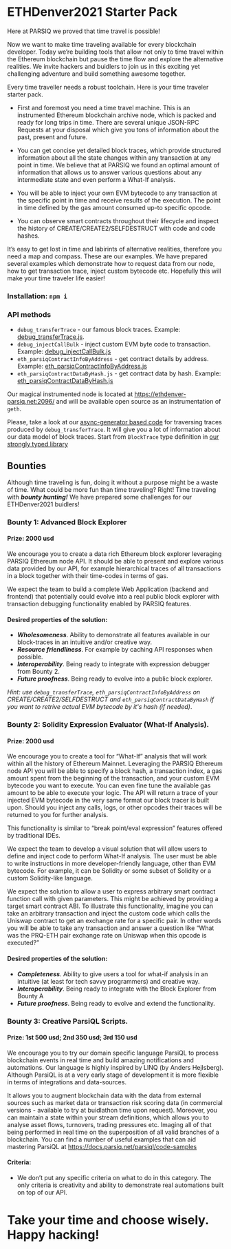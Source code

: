 # ETHDenver2021 Starter Pack

Here at PARSIQ we proved that time travel is possible!

Now we want to make time traveling available for every blockchain developer. Today we’re building tools that allow not only to time travel within the Ethereum blockchain but pause the time flow and explore the alternative realities. We invite hackers and buidlers to join us in this exciting yet challenging adventure and build something awesome together. 

Every time traveller needs a robust toolchain. Here is your time traveler starter pack.

* First and foremost you need a time travel machine. This is an instrumented Ethereum blockchain archive node, which is packed and ready for long trips in time. There are several unique JSON-RPC Requests at your disposal which give you tons of information about the past, present and future.

* You can get concise yet detailed block traces, which provide structured information about all the state changes within any transaction at any point in time. We believe that at PARSIQ we found an optimal amount of information that allows us to answer various questions about any intermediate state and even perform a What-If analysis. 

* You will be able to inject your own EVM bytecode to any transaction at the specific point in time and receive results of the execution. The point in time defined by the gas amount consumed up-to specific opcode.

* You can observe smart contracts throughout their lifecycle and inspect the history of CREATE/CREATE2/SELFDESTRUCT with code and code hashes.

It’s easy to get lost in time and labirints of alternative realities, therefore you need a map and compass. These are our examples. We have prepared several examples which demonstrate how to request data from our node, how to get transaction trace, inject custom bytecode etc. Hopefully this will make your time traveler life easier!

### Installation: `npm i`
### API methods

* `debug_transferTrace` - our famous block traces. Example: [debug_transferTrace.js](debug_transferTrace.js). 
* `debug_injectCallBulk` - inject custom EVM byte code to transaction. Example: [debug_injectCallBulk.js](debug_injectCallBulk.js)
* `eth_parsiqContractInfoByAddress` - get contract details by address. Example: [eth_parsiqContractInfoByAddress.js](eth_parsiqContractInfoByAddress.js)
* `eth_parsiqContractDataByHash.js` - get contract data by hash. Example: [eth_parsiqContractDataByHash.js](eth_parsiqContractDataByHash.js)

Our magical instrumented node is located at https://ethdenver-parsiq.net:2096/ and will be available open source as an instrumentation of `geth`.

Please, take a look at our [async-generator based code](https://www.npmjs.com/package/@parsiq/block-tracer) for traversing traces produced by `debug_transferTrace`. It will give you a lot of information about our data model of block traces. Start from `BlockTrace` type definition in [our strongly typed library](https://github.com/parsiq/block-tracer/blob/master/src/lib/block-trace.type.ts#L94)

## Bounties

Although time traveling is fun, doing it without a purpose might be a waste of time. What could be more fun than time traveling? Right! Time traveling with ___bounty hunting!___
We have prepared some challenges for our ETHDenver2021 buidlers! 


### Bounty 1:  Advanced Block Explorer
#### Prize: 2000 usd

We encourage you to create a data rich Ethereum block explorer leveraging PARSIQ Ethereum node API. It should be able to present and explore various data provided by our API, for example hierarchical traces of all transactions in a block together with their time-codes in terms of gas.

We expect the team to build a complete Web Application (backend and frontend) that potentially could evolve into a real public block explorer with transaction debugging functionality enabled by PARSIQ features.

#### Desired properties of the solution:
* ___Wholesomeness___. Ability to demonstrate all features available in our block-traces in an intuitive and/or creative way.
* ___Resource friendliness___. For example by caching API responses when possible.
* ___Interoperability___. Being ready to integrate with expression debugger from Bounty 2.
* ___Future proofness___. Being ready to evolve into a public block explorer.

_Hint: use `debug_transferTrace`, `eth_parsiqContractInfoByAddress` on CREATE/CREATE2/SELFDESTRUCT and `eth_parsiqContractDataByHash` if you want to retrive actual EVM bytecode by it's hash (if needed)_.

### Bounty 2:  Solidity Expression Evaluator (What-If Analysis). 
#### Prize: 2000 usd

We encourage you to create a tool for “What-If” analysis that will work within all the history of Ethereum Mainnet. Leveraging the PARSIQ Ethereum node API you will be able to specify a block hash, a transaction index, a gas amount spent from the beginning of the transaction, and your custom EVM bytecode you want to execute. You can even fine tune the available gas amount to be able to execute your logic. The API will return a trace of your injected EVM bytecode in the very same format our block tracer is built upon. Should you inject any calls, logs, or other opcodes their traces will be returned to you for further analysis.

This functionality is similar to “break point/eval expression” features offered by traditional IDEs.

We expect the team to develop a visual solution that will allow users to define and inject code to perform What-If analysis. The user must be able to write instructions in more developer-friendly language, other than EVM bytecode. For example, it can be Solidity or some subset of Solidity or a custom Solidity-like language.

We expect the solution to allow a user to express arbitrary smart contract function call with given parameters. This might be achieved by providing a target smart contract ABI. To illustrate this functionality, imagine you can take an arbitrary transaction and inject the custom code which calls the Uniswap contract to get an exchange rate for a specific pair. In other words you will be able to take any transaction and answer a question like “What was the PRQ-ETH pair exchange rate on Uniswap when this opcode is executed?”

#### Desired properties of the solution:
* ___Completeness___. Ability to give users a tool for what-if analysis in an intuitive (at least for tech savvy programmers) and creative way.
* ___Interoperability___. Being ready to integrate with the Block Explorer from Bounty A
* ___Future proofness___. Being ready to evolve and extend the functionality.
      
### Bounty 3: Creative ParsiQL Scripts. 
#### Prize: 1st 500 usd; 2nd 350 usd; 3rd 150 usd

We encourage you to try our domain specific language ParsiQL to process blockchain events in real time and build amazing notifications and automations.
Our language is highly inspired by LINQ (by Anders Hejlsberg). Although ParsiQL is at a very early stage of development it is more flexible in terms of integrations and data-sources. 

It allows you to augment blockchain data with the data from external sources such as  market data or transaction risk scoring data (in commercial versions - available to try at buidlathon time upon request). Moreover, you can maintain a state within your stream definitions, which allows you to analyse asset flows, turnovers, trading pressures etc. Imaging all of that being performed in real time on the superposition of all valid branches of a blockchain.
You can find a number of useful examples that can aid mastering ParsiQL at https://docs.parsiq.net/parsiql/code-samples

#### Criteria:
* We don’t put any specific criteria on what to do in this category. The only criteria is creativity and ability to demonstrate real automations built on top of our API.

# Take your time and choose wisely. Happy hacking! 


